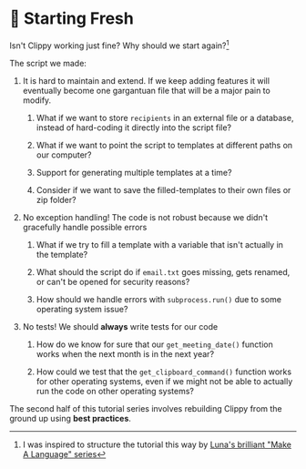 # 🔁 Starting Fresh

Isn't Clippy working just fine? Why should we start again?[^1]

[^1]: I was inspired to structure the tutorial this way by [Luna's brilliant "Make A Language" series](https://arzg.github.io/lang/10/)

The script we made:

1. It is hard to maintain and extend. If we keep adding features it will eventually become one gargantuan file that will be a major pain to modify.
   
    1. What if we want to store `recipients` in an external file or a database, instead of hard-coding it directly into the script file?

    2. What if we want to point the script to templates at different paths on our computer? 

    3. Support for generating multiple templates at a time? 

    4. Consider if we want to save the filled-templates to their own files or zip folder?
   
2. No exception handling! The code is not robust because we didn't gracefully handle possible errors

    1. What if we try to fill a template with a variable that isn't actually in the template?

    1. What should the script do if `email.txt` goes missing, gets renamed, or can't be opened for security reasons?

    2. How should we handle errors with `subprocess.run()` due to some operating system issue?

3. No tests! We should **always** write tests for our code

    1. How do we know for sure that our `get_meeting_date()` function works when the next month is in the next year?

    2. How could we test that the `get_clipboard_command()` function works for other operating systems, even if we might not be able to actually run the code on other operating systems?


The second half of this tutorial series involves rebuilding Clippy from the ground up using **best practices**.
